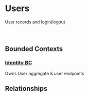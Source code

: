 

# Users
User records and login/logout

![contextmap](./contextmap.svg)

## Bounded Contexts

### [Identity BC](boundedcontexts/identity_bc/index.md)
Owns User aggregate & user endpoints



## Relationships
	
	

